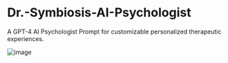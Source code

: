 # Dr.-Symbiosis-AI-Psychologist
A GPT-4 AI Psychologist Prompt for customizable personalized therapeutic experiences.


![image](https://github.com/sky1ove/Dr.-Symbiosis-AI-Psychologist/assets/34699116/eaefe3f0-f5c2-41f4-b5f0-9bf35d445b0c)
